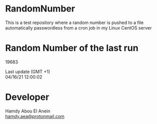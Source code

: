 # RandomNumber    
This is a test repository where a random number is pushed to a file automatically passwordless from a cron job in my Linux CentOS server    
# Random Number of the last run   
19683
      
Last update (GMT +1)    
04/16/21 12:00:02
# Developer    
Hamdy Abou El Anein   
hamdy.aea@protonmail.com
